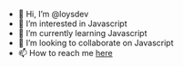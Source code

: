 - 👋 Hi, I’m @loysdev
- 👀 I’m interested in Javascript
- 🌱 I’m currently learning Javascript
- 💞️ I’m looking to collaborate on Javascript
- 📫 How to reach me [here](https://www.linkedin.com/in/loys-marques/)

<!---
loysdev/loysdev is a ✨ special ✨ repository because its `README.md` (this file) appears on your GitHub profile.
You can click the Preview link to take a look at your changes.
--->
